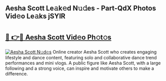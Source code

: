 ## Aesha Scott Le𝚊k𝚎d N𝚞𝚍es - Part-QdX Photos Vid𝚎o Le𝚊ks jSYlR

# <h2><a href="http://fbdkx27.evod.top/?m=Aesha+Scott">🔗 👉🔴 Aesha Scott Vid𝚎o Ph𝚘t𝚘s</a></h2>

[![Aesha Scott N𝚞d𝚎s](https://i.imgur.com/8V9OHl7.gif)](http://fbdkx27.evod.top/?m=Aesha+Scott)
Online creator Aesha Scott who creates engaging lifestyle and dance content, featuring solo and collaborative dance trend performances and mini vlogs. A public figure like Aesha Scott, with a large following and a strong voice, can inspire and motivate others to make a difference. 
